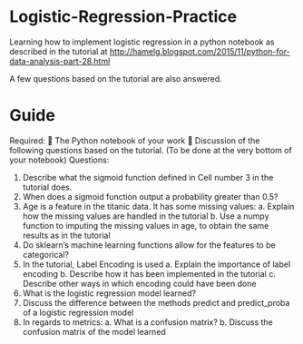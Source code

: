 # Logistic-Regression-Practice
Learning how to implement logistic regression in a python notebook as described in the tutorial at http://hamelg.blogspot.com/2015/11/python-for-data-analysis-part-28.html

A few questions based on the tutorial are also answered. 

# Guide
Required:
 The Python notebook of your work
 Discussion of the following questions based on the tutorial. (To be done at the very bottom of your notebook)
Questions:
1. Describe what the sigmoid function defined in Cell number 3 in the tutorial does.
2. When does a sigmoid function output a probability greater than 0.5?
3. Age is a feature in the titanic data. It has some missing values:
a. Explain how the missing values are handled in the tutorial
b. Use a numpy function to imputing the missing values in age, to obtain the same results as in the tutorial
4. Do sklearn’s machine learning functions allow for the features to be categorical?
5. In the tutorial, Label Encoding is used
a. Explain the importance of label encoding
b. Describe how it has been implemented in the tutorial
c. Describe other ways in which encoding could have been done
6. What is the logistic regression model learned?
7. Discuss the difference between the methods predict and predict_proba of a logistic regression model
8. In regards to metrics:
a. What is a confusion matrix?
b. Discuss the confusion matrix of the model learned
